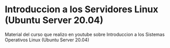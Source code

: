 #  Introduccion a los Servidores Linux (Ubuntu Server 20.04)
Material del curso que realizo en youtube sobre Introduccion a los Sistemas Operativos Linux (Ubuntu Server 20.04)
